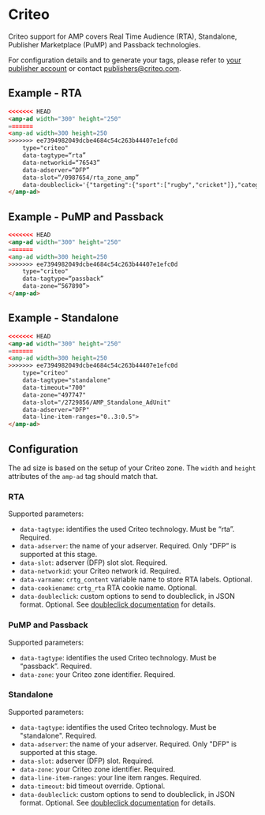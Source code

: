 <!---
Copyright 2015 The AMP HTML Authors. All Rights Reserved.

Licensed under the Apache License, Version 2.0 (the "License");
you may not use this file except in compliance with the License.
You may obtain a copy of the License at

      http://www.apache.org/licenses/LICENSE-2.0

Unless required by applicable law or agreed to in writing, software
distributed under the License is distributed on an "AS-IS" BASIS,
WITHOUT WARRANTIES OR CONDITIONS OF ANY KIND, either express or implied.
See the License for the specific language governing permissions and
limitations under the License.
-->

# Criteo

Criteo support for AMP covers Real Time Audience (RTA), Standalone, Publisher Marketplace (PuMP) and Passback technologies.

For configuration details and to generate your tags, please refer to [your publisher account](https://publishers.criteo.com) or contact publishers@criteo.com.

## Example - RTA

```html
<<<<<<< HEAD
<amp-ad width="300" height="250"
=======
<amp-ad width=300 height=250
>>>>>>> ee7394982049dcbe4684c54c263b44407e1efc0d
    type="criteo"
    data-tagtype=“rta”
    data-networkid=“76543”
    data-adserver=“DFP”
    data-slot=“/0987654/rta_zone_amp”
    data-doubleclick='{"targeting":{"sport":["rugby","cricket"]},"categoryExclusions":["health"]}'>
</amp-ad>
```

## Example - PuMP and Passback

```html
<<<<<<< HEAD
<amp-ad width="300" height="250"
=======
<amp-ad width=300 height=250
>>>>>>> ee7394982049dcbe4684c54c263b44407e1efc0d
    type="criteo"
    data-tagtype=“passback”
    data-zone=“567890”>
</amp-ad>
```

## Example - Standalone

```html
<<<<<<< HEAD
<amp-ad width="300" height="250"
=======
<amp-ad width=300 height=250
>>>>>>> ee7394982049dcbe4684c54c263b44407e1efc0d
    type="criteo"
    data-tagtype="standalone"
    data-timeout="700"
    data-zone="497747"
    data-slot="/2729856/AMP_Standalone_AdUnit"
    data-adserver="DFP"
    data-line-item-ranges="0..3:0.5">
</amp-ad>
```

## Configuration

The ad size is based on the setup of your Criteo zone. The `width` and `height` attributes of the `amp-ad` tag should match that.

### RTA

Supported parameters:

- `data-tagtype`: identifies the used Criteo technology. Must be “rta”. Required.
- `data-adserver`: the name of your adserver. Required. Only “DFP” is supported at this stage.
- `data-slot`: adserver (DFP) slot slot. Required.
- `data-networkid`: your Criteo network id. Required.
- `data-varname`: `crtg_content` variable name to store RTA labels. Optional.
- `data-cookiename`: `crtg_rta` RTA cookie name. Optional.
- `data-doubleclick`: custom options to send to doubleclick, in JSON format. Optional. See [doubleclick documentation](google/doubleclick.md) for details.

### PuMP and Passback

Supported parameters:

- `data-tagtype`: identifies the used Criteo technology. Must be “passback”. Required.
- `data-zone`: your Criteo zone identifier. Required.

### Standalone

Supported parameters:

- `data-tagtype`: identifies the used Criteo technology. Must be "standalone". Required.
- `data-adserver`: the name of your adserver. Required. Only "DFP" is supported at this stage.
- `data-slot`: adserver (DFP) slot. Required.
- `data-zone`: your Criteo zone identifier. Required.
- `data-line-item-ranges`: your line item ranges. Required.
- `data-timeout`: bid timeout override. Optional.
- `data-doubleclick`: custom options to send to doubleclick, in JSON format. Optional. See [doubleclick documentation](google/doubleclick.md) for details.

